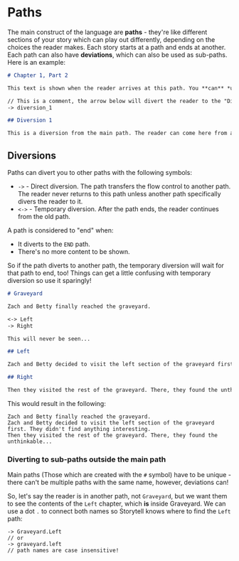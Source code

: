 
# Paths

The main construct of the language are **paths** - they're like different sections of your story which can play out differently, depending on the choices the reader makes. Each story starts at a path and ends at another. Each path can also have **deviations**, which can also be used as sub-paths. Here is an example:

```md
# Chapter 1, Part 2

This text is shown when the reader arrives at this path. You **can** *use*  __markdown__ to style your text.

// This is a comment, the arrow below will divert the reader to the "Diversion 1" path
-> diversion_1

## Diversion 1

This is a diversion from the main path. The reader can come here from anywhere, inclduding from the main path.
```

## Diversions

Paths can divert you to other paths with the following symbols:

- `->` - Direct diversion. The path transfers the flow control to another path. The reader never returns to this path unless another path specifically divers the reader to it.
- `<->` - Temporary diversion. After the path ends, the reader continues from the old path.

A path is considered to "end" when:

- It diverts to the `END` path.
- There's no more content to be shown.

So if the path diverts to another path, the temporary diversion will wait for that path to end, too! Things can get a little confusing with temporary diversion so use it sparingly!

```md
# Graveyard

Zach and Betty finally reached the graveyard. 

<-> Left
-> Right

This will never be seen...

## Left

Zach and Betty decided to visit the left section of the graveyard first. They didn't find anything interesting.

## Right

Then they visited the rest of the graveyard. There, they found the unthinkable...
```

This would result in the following:

```
Zach and Betty finally reached the graveyard. 
Zach and Betty decided to visit the left section of the graveyard first. They didn't find anything interesting.
Then they visited the rest of the graveyard. There, they found the unthinkable...
```

### Diverting to sub-paths outside the main path

Main paths (Those which are created with the `#` symbol) have to be unique - there can't be multiple paths with the same name, however, deviations can!

So, let's say the reader is in another path, not `Graveyard`, but we want them to see the contents of the `Left` chapter, which **is** inside Graveyard. We can use a dot `.` to connect both names so Storytell knows where to find the `Left` path:

```
-> Graveyard.Left
// or
-> graveyard.left
// path names are case insensitive!
```